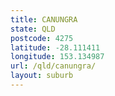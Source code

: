 ```yaml
---
title: CANUNGRA
state: QLD
postcode: 4275
latitude: -28.111411
longitude: 153.134987
url: /qld/canungra/
layout: suburb
---
```

